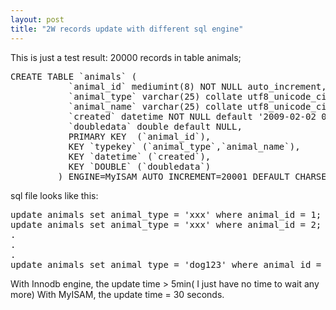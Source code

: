 ```yaml
---
layout: post
title: "2W records update with different sql engine"
---
```


This is just a test result:
20000 records in table animals;
<pre name='code' class='sql'>
CREATE TABLE `animals` (                                                           
           `animal_id` mediumint(8) NOT NULL auto_increment,                                
           `animal_type` varchar(25) collate utf8_unicode_ci NOT NULL,                      
           `animal_name` varchar(25) collate utf8_unicode_ci NOT NULL,                      
           `created` datetime NOT NULL default '2009-02-02 00:00:00',                       
           `doubledata` double default NULL,                                                
           PRIMARY KEY  (`animal_id`),                                                      
           KEY `typekey` (`animal_type`,`animal_name`),                                     
           KEY `datetime` (`created`),                                                      
           KEY `DOUBLE` (`doubledata`)                                                      
         ) ENGINE=MyISAM AUTO_INCREMENT=20001 DEFAULT CHARSET=utf8 COLLATE=utf8_unicode_ci  
</pre>
sql file looks like this:
<pre name='code' class='sql'>
update animals set animal_type = 'xxx' where animal_id = 1;
update animals set animal_type = 'xxx' where animal_id = 2;
.
.
.
update animals set animal_type = 'dog123' where animal_id = 20000;
</pre>

With Innodb engine, the update time > 5min( I just have no time to wait any more)
With MyISAM, the update time = 30 seconds.